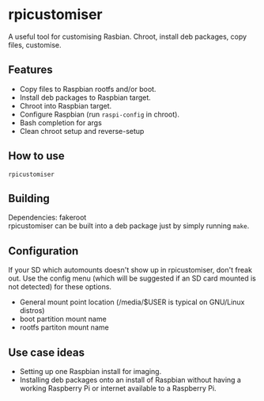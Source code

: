 # rpicustomiser
A useful tool for customising Rasbian. Chroot, install deb packages, copy files, customise.

## Features
- Copy files to Raspbian rootfs and/or boot.
- Install deb packages to Raspbian target.
- Chroot into Raspbian target.
- Configure Raspbian (run `raspi-config` in chroot).
- Bash completion for args
- Clean chroot setup and reverse-setup

## How to use
`rpicustomiser`

## Building
Dependencies: fakeroot     
rpicustomiser can be built into a deb package just by simply running `make`.

## Configuration
If your SD which automounts doesn't show up in rpicustomiser, don't freak out.
Use the config menu (which will be suggested if an SD card mounted is not detected) for these options.
- General mount point location (/media/$USER is typical on GNU/Linux distros)
- boot partition mount name
- rootfs partiton mount name

## Use case ideas
- Setting up one Raspbian install for imaging.
- Installing deb packages onto an install of Raspbian without having a working Raspberry Pi or internet available to a Raspberry Pi.
